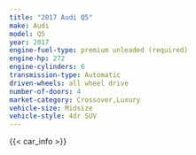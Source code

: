 ```yaml
---
title: "2017 Audi Q5"
make: Audi
model: Q5
year: 2017
engine-fuel-type: premium unleaded (required)
engine-hp: 272
engine-cylinders: 6
transmission-type: Automatic
driven-wheels: all wheel drive
number-of-doors: 4
market-category: Crossover,Luxury
vehicle-size: Midsize
vehicle-style: 4dr SUV
---
```


{{< car_info >}}
